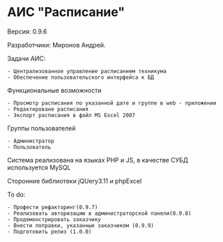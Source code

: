 <h1> АИС "Расписание"</h1>
Версия: 0.9.6

Разработчики: Миронов Андрей.

Задачи АИС:

    - Централизованное управление расписанием техникума
    - Обеспечение пользовательского интерфейса к БД

Функциональные возможности

    - Просмотр расписания по указанной дате и группе в web - приложении
    - Редактироване расписания
    - Экспорт расписания в файл MS Excel 2007
    
Группы пользователей

    - Администратор
    - Пользователь
    
Система реализована на языках PHP и JS, в качестве СУБД используется MySQL

Сторонние библиотеки jQUery3.11 и phpExcel

To do:

    - Профести рефакторинг(0.9.7)
    - Реализовать авторизацию в администраторской панели(0.9.8)
    - Продемонстрировать заказчику
    - Внести поправки, указанные заказчиком (0.9.9)
    - Подготовить релиз (1.0.0)
